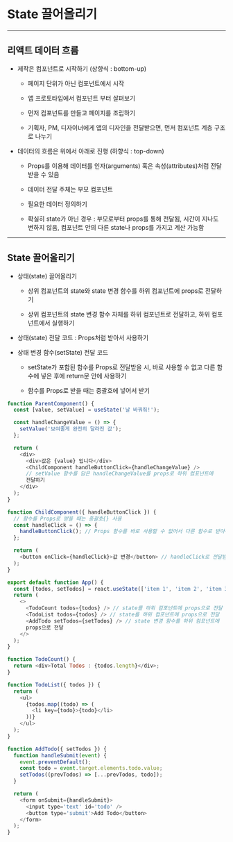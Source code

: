 # State 끌어올리기

---

## 리액트 데이터 흐름

- 제작은 컴포넌트로 시작하기 (상향식 : bottom-up)

  - 페이지 단위가 아닌 컴포넌트에서 시작

  - 앱 프로토타입에서 컴포넌트 부터 살펴보기

  - 먼저 컴포넌트를 만들고 페이지를 조립하기

  - 기획자, PM, 디자이너에게 앱의 디자인을 전달받으면, 먼저 컴포넌트 계층 구조로 나누기

- 데이터의 흐름은 위에서 아래로 진행 (하향식 : top-down)

  - Props를 이용해 데이터를 인자(arguments) 혹은 속성(attributes)처럼 전달받을 수 있음

  - 데이터 전달 주체는 부모 컴포넌트

  - 필요한 데이터 정의하기

  - 확실히 state가 아닌 경우 : 부모로부터 props를 통해 전달됨, 시간이 지나도 변하지 않음, 컴포넌트 안의 다른 state나 props를 가지고 계산 가능함

---

## State 끌어올리기

- 상태(state) 끌어올리기

  - 상위 컴포넌트의 state와 state 변경 함수를 하위 컴포넌트에 props로 전달하기

  - 상위 컴포넌트의 state 변경 함수 자체를 하위 컴포넌트로 전달하고, 하위 컴포넌트에서 실행하기

- 상태(state) 전달 코드 : Props처럼 받아서 사용하기

- 상태 변경 함수(setState) 전달 코드

  - setState가 포함된 함수를 Props로 전달받을 시, 바로 사용할 수 없고 다른 함수에 넣은 후에 return문 안에 사용하기

  - 함수를 Props로 받을 때는 중괄호에 넣어서 받기

```js
function ParentComponent() {
  const [value, setValue] = useState('날 바꿔줘!');

  const handleChangeValue = () => {
    setValue('보여줄게 완전히 달라진 값');
  };

  return (
    <div>
      <div>값은 {value} 입니다</div>
      <ChildComponent handleButtonClick={handleChangeValue} />
      // setValue 함수를 담은 handleChangeValue를 props로 하위 컴포넌트에
      전달하기
    </div>
  );
}

function ChildComponent({ handleButtonClick }) {
  // 함수를 Props로 받을 때는 중괄호{} 사용
  const handleClick = () => {
    handleButtonClick(); // Props 함수를 바로 사용할 수 없어서 다른 함수로 받아주기
  };

  return (
    <button onClick={handleClick}>값 변경</button> // handleClick로 전달받은 Props 함수를 전달
  );
}
```

```js
export default function App() {
  const [todos, setTodos] = react.useState(['item 1', 'item 2', 'item 3']);
  return (
    <>
      <TodoCount todos={todos} /> // state를 하위 컴포넌트에 props으로 전달
      <TodoList todos={todos} /> // state를 하위 컴포넌트에 props으로 전달
      <AddTodo setTodos={setTodos} /> // state 변경 함수를 하위 컴포넌트에
      props으로 전달
    </>
  );
}

function TodoCount() {
  return <div>Total Todos : {todos.length}</div>;
}

function TodoList({ todos }) {
  return (
    <ul>
      {todos.map((todo) => (
        <li key={todo}>{todo}</li>
      ))}
    </ul>
  );
}

function AddTodo({ setTodos }) {
  function handleSubmit(event) {
    event.preventDefault();
    const todo = event.target.elements.todo.value;
    setTodos((prevTodos) => [...prevTodos, todo]);
  }

  return (
    <form onSubmit={handleSubmit}>
      <input type='text' id='todo' />
      <button type='submit'>Add Todo</button>
    </form>
  );
}
```
